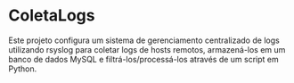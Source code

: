 # ColetaLogs
Este projeto configura um sistema de gerenciamento centralizado de logs utilizando rsyslog para coletar logs de hosts remotos, armazená-los em um banco de dados MySQL e filtrá-los/processá-los através de um script em Python.
